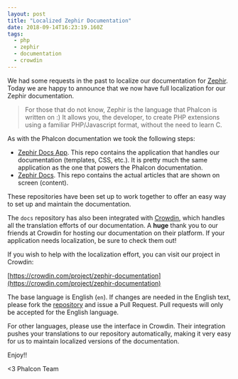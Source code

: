 ```yaml
---
layout: post
title: "Localized Zephir Documentation"
date: 2018-09-14T16:23:19.160Z
tags: 
  - php
  - zephir
  - documentation
  - crowdin
---
```


We had some requests in the past to localize our documentation for [Zephir](https://zephir-lang.com). Today we are happy to announce that we now have full localization for our Zephir documentation. 

> For those that do not know, Zephir is the language that Phalcon is written on :) It allows you, the developer, to create PHP extensions using a familiar PHP/Javascript format, without the need to learn C.

<!--more-->
As with the Phalcon documentation we took the following steps:

- [Zephir Docs App](https://github.com/phalcon/zephir-docs-app). This repo contains the application that handles our documentation (templates, CSS, etc.). It is pretty much the same application as the one that powers the Phalcon documentation.
- [Zephir Docs](https://github.com/phalcon/zephir-docs). This repo contains the actual articles that are shown on screen (content).

These repositories have been set up to work together to offer an easy way to set up and maintain the documentation.

The `docs` repository has also been integrated with [Crowdin](https://crowdin.com), which handles all the translation efforts of our documentation. A **huge** thank you to our friends at Crowdin for hosting our documentation on their platform. If your application needs localization, be sure to check them out!

If you wish to help with the localization effort, you can visit our project in Crowdin:

[https://crowdin.com/project/zephir-documentation](https://crowdin.com/project/zephir-documentation)

The base language is English (`en`). If changes are needed in the English text, please fork the [repository](https://github.com/phalcon/zephir-docs) and issue a Pull Request. Pull requests will only be accepted for the English language.

For other languages, please use the interface in Crowdin. Their integration pushes your translations to our repository automatically, making it very easy for us to maintain localized versions of the documentation.

Enjoy!!


<3 Phalcon Team

